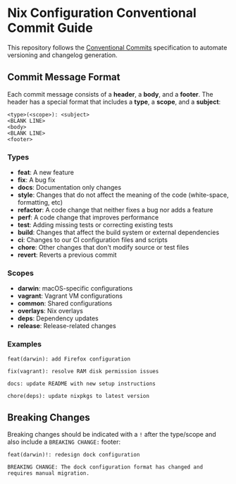 # Nix Configuration Conventional Commit Guide

This repository follows the [Conventional Commits](https://www.conventionalcommits.org/) specification to automate versioning and changelog generation.

## Commit Message Format

Each commit message consists of a **header**, a **body**, and a **footer**. The header has a special format that includes a **type**, a **scope**, and a **subject**:

```
<type>(<scope>): <subject>
<BLANK LINE>
<body>
<BLANK LINE>
<footer>
```

### Types

- **feat**: A new feature
- **fix**: A bug fix
- **docs**: Documentation only changes
- **style**: Changes that do not affect the meaning of the code (white-space, formatting, etc)
- **refactor**: A code change that neither fixes a bug nor adds a feature
- **perf**: A code change that improves performance
- **test**: Adding missing tests or correcting existing tests
- **build**: Changes that affect the build system or external dependencies
- **ci**: Changes to our CI configuration files and scripts
- **chore**: Other changes that don't modify source or test files
- **revert**: Reverts a previous commit

### Scopes

- **darwin**: macOS-specific configurations
- **vagrant**: Vagrant VM configurations
- **common**: Shared configurations
- **overlays**: Nix overlays
- **deps**: Dependency updates
- **release**: Release-related changes

### Examples

```
feat(darwin): add Firefox configuration
```

```
fix(vagrant): resolve RAM disk permission issues
```

```
docs: update README with new setup instructions
```

```
chore(deps): update nixpkgs to latest version
```

## Breaking Changes

Breaking changes should be indicated with a `!` after the type/scope and also include a `BREAKING CHANGE:` footer:

```
feat(darwin)!: redesign dock configuration

BREAKING CHANGE: The dock configuration format has changed and requires manual migration.
```

